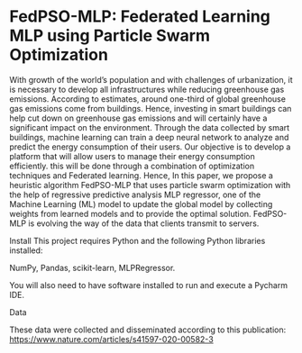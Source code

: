 #  FedPSO-MLP: Federated Learning MLP using Particle Swarm Optimization
With growth of the world’s population and with challenges of urbanization, it is necessary to develop all infrastructures while reducing greenhouse gas emissions. According to estimates, around one-third of global greenhouse gas emissions come from buildings. Hence, investing in smart buildings can help cut down on greenhouse gas emissions and will certainly have a significant impact on the environment. Through the data collected by smart buildings, machine learning can train a deep
neural network to analyze and predict the energy consumption of their users. Our objective is to develop a platform that will allow users to manage their energy consumption efficiently. this will be done through a combination of optimization techniques and Federated learning. Hence, In this paper, we propose a heuristic
algorithm FedPSO-MLP that uses particle swarm optimization with the help of regressive predictive analysis MLP regressor, one of the Machine Learning (ML) model to update the global model by collecting weights from learned models and to provide the optimal solution. FedPSO-MLP is evolving the way of the data that clients transmit to servers.

Install
This project requires Python and the following Python libraries installed:

NumPy, 
Pandas, 
scikit-learn, 
MLPRegressor.

You will also need to have software installed to run and execute a Pycharm IDE.

Data

These data were collected and disseminated according to this publication: https://www.nature.com/articles/s41597-020-00582-3
